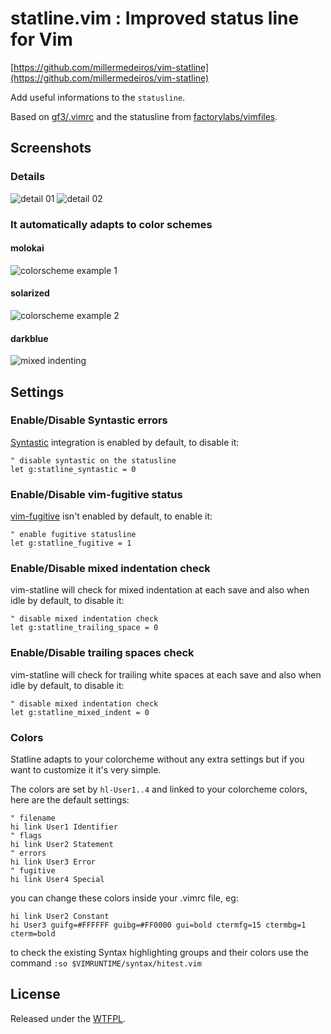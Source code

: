 # statline.vim : Improved status line for Vim

[https://github.com/millermedeiros/vim-statline](https://github.com/millermedeiros/vim-statline)

Add useful informations to the `statusline`.

Based on [gf3/.vimrc](https://github.com/gf3/dotfiles) and the statusline
from [factorylabs/vimfiles](https://github.com/factorylabs/vimfiles).



## Screenshots

### Details

![detail 01](https://github.com/millermedeiros/vim-statline/blob/master/_assets/statline_details_01.png "statline description #1")
![detail 02](https://github.com/millermedeiros/vim-statline/blob/master/_assets/statline_details_02.png "statline description #2")

### It automatically adapts to color schemes

#### molokai
![colorscheme example 1](https://github.com/millermedeiros/vim-statline/blob/master/_assets/ss_01.png "colorscheme example 1")

#### solarized
![colorscheme example 2](https://github.com/millermedeiros/vim-statline/blob/master/_assets/ss_02.png "colorscheme example 2")

#### darkblue
![mixed indenting](https://github.com/millermedeiros/vim-statline/blob/master/_assets/ss_mi.png "mixed indenting example")



## Settings

### Enable/Disable Syntastic errors

[Syntastic](https://github.com/scrooloose/syntastic/) integration is enabled
by default, to disable it:

```vim
" disable syntastic on the statusline
let g:statline_syntastic = 0
```

### Enable/Disable vim-fugitive status

[vim-fugitive](https://github.com/tpope/vim-fugitive) isn't enabled by default,
to enable it:

```vim
" enable fugitive statusline
let g:statline_fugitive = 1
```

### Enable/Disable mixed indentation check

vim-statline will check for mixed indentation at each save and also when idle
by default, to disable it:

```vim
" disable mixed indentation check
let g:statline_trailing_space = 0
```

### Enable/Disable trailing spaces check

vim-statline will check for trailing white spaces at each save and also when
idle by default, to disable it:

```vim
" disable mixed indentation check
let g:statline_mixed_indent = 0
```


### Colors

Statline adapts to your colorcheme without any extra settings but if you want
to customize it it's very simple.

The colors are set by `hl-User1..4` and linked to your colorcheme colors, here
are the default settings:

```vim
" filename
hi link User1 Identifier
" flags
hi link User2 Statement
" errors
hi link User3 Error
" fugitive
hi link User4 Special
```

you can change these colors inside your .vimrc file, eg:

```vim
hi link User2 Constant
hi User3 guifg=#FFFFFF guibg=#FF0000 gui=bold ctermfg=15 ctermbg=1 cterm=bold
```

to check the existing Syntax highlighting groups and their colors use the
command `:so $VIMRUNTIME/syntax/hitest.vim`



## License

Released under the [WTFPL](http://sam.zoy.org/wtfpl/).

